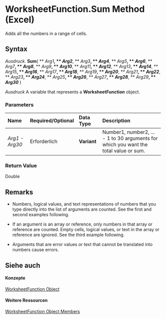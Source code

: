 
# WorksheetFunction.Sum Method (Excel)

Adds all the numbers in a range of cells.


## Syntax

 _Ausdruck_. **Sum**( ** _Arg1_**, ** _Arg2_**, ** _Arg3_**, ** _Arg4_**, ** _Arg5_**, ** _Arg6_**, ** _Arg7_**, ** _Arg8_**, ** _Arg9_**, ** _Arg10_**, ** _Arg11_**, ** _Arg12_**, ** _Arg13_**, ** _Arg14_**, ** _Arg15_**, ** _Arg16_**, ** _Arg17_**, ** _Arg18_**, ** _Arg19_**, ** _Arg20_**, ** _Arg21_**, ** _Arg22_**, ** _Arg23_**, ** _Arg24_**, ** _Arg25_**, ** _Arg26_**, ** _Arg27_**, ** _Arg28_**, ** _Arg29_**, ** _Arg30_** )

 _Ausdruck_ A variable that represents a **WorksheetFunction** object.


### Parameters



|**Name**|**Required/Optional**|**Data Type**|**Description**|
|:-----|:-----|:-----|:-----|
| _Arg1 - Arg30_|Erforderlich|**Variant**|Number1, number2, ... - 1 to 30 arguments for which you want the total value or sum.|

### Return Value

Double


## Remarks




- Numbers, logical values, and text representations of numbers that you type directly into the list of arguments are counted. See the first and second examples following.
    
- If an argument is an array or reference, only numbers in that array or reference are counted. Empty cells, logical values, or text in the array or reference are ignored. See the third example following.
    
- Arguments that are error values or text that cannot be translated into numbers cause errors.
    

## Siehe auch


#### Konzepte


[WorksheetFunction Object](7b1d5639-363d-632c-2cf0-2232562646b6.md)
#### Weitere Ressourcen


[WorksheetFunction Object Members](http://msdn.microsoft.com/library/6811ca87-4b53-0bff-88c9-30bf7497879a%28Office.15%29.aspx)